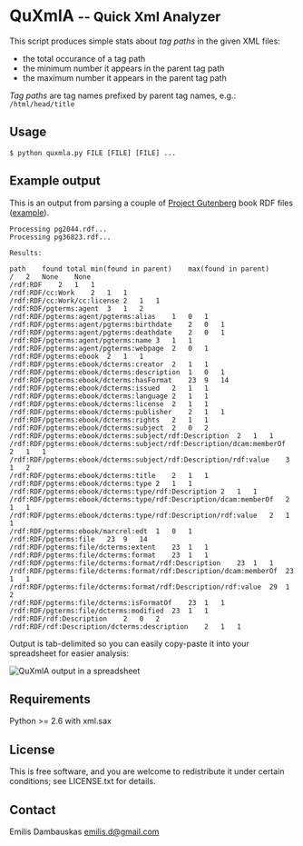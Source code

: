 
# QuXmlA <small>-- Quick Xml Analyzer</small>

This script produces simple stats about _tag paths_ in the given XML files:

- the total occurance of a tag path
- the minimum number it appears in the parent tag path
- the maximum number it appears in the parent tag path

_Tag paths_ are tag names prefixed by parent tag names, e.g.: `/html/head/title`

## Usage

    $ python quxmla.py FILE [FILE] [FILE] ...

## Example output

This is an output from parsing a couple of [Project Gutenberg](http://gutenberg.org/) book RDF files ([example](http://www.gutenberg.org/ebooks/2044.rdf)).

    Processing pg2044.rdf...
    Processing pg36823.rdf...

    Results:

    path    found total min(found in parent)    max(found in parent)
    /   2   None    None
    /rdf:RDF    2   1   1
    /rdf:RDF/cc:Work    2   1   1
    /rdf:RDF/cc:Work/cc:license 2   1   1
    /rdf:RDF/pgterms:agent  3   1   2
    /rdf:RDF/pgterms:agent/pgterms:alias    1   0   1
    /rdf:RDF/pgterms:agent/pgterms:birthdate    2   0   1
    /rdf:RDF/pgterms:agent/pgterms:deathdate    2   0   1
    /rdf:RDF/pgterms:agent/pgterms:name 3   1   1
    /rdf:RDF/pgterms:agent/pgterms:webpage  2   0   1
    /rdf:RDF/pgterms:ebook  2   1   1
    /rdf:RDF/pgterms:ebook/dcterms:creator  2   1   1
    /rdf:RDF/pgterms:ebook/dcterms:description  1   0   1
    /rdf:RDF/pgterms:ebook/dcterms:hasFormat    23  9   14
    /rdf:RDF/pgterms:ebook/dcterms:issued   2   1   1
    /rdf:RDF/pgterms:ebook/dcterms:language 2   1   1
    /rdf:RDF/pgterms:ebook/dcterms:license  2   1   1
    /rdf:RDF/pgterms:ebook/dcterms:publisher    2   1   1
    /rdf:RDF/pgterms:ebook/dcterms:rights   2   1   1
    /rdf:RDF/pgterms:ebook/dcterms:subject  2   0   2
    /rdf:RDF/pgterms:ebook/dcterms:subject/rdf:Description  2   1   1
    /rdf:RDF/pgterms:ebook/dcterms:subject/rdf:Description/dcam:memberOf    2   1   1
    /rdf:RDF/pgterms:ebook/dcterms:subject/rdf:Description/rdf:value    3   1   2
    /rdf:RDF/pgterms:ebook/dcterms:title    2   1   1
    /rdf:RDF/pgterms:ebook/dcterms:type 2   1   1
    /rdf:RDF/pgterms:ebook/dcterms:type/rdf:Description 2   1   1
    /rdf:RDF/pgterms:ebook/dcterms:type/rdf:Description/dcam:memberOf   2   1   1
    /rdf:RDF/pgterms:ebook/dcterms:type/rdf:Description/rdf:value   2   1   1
    /rdf:RDF/pgterms:ebook/marcrel:edt  1   0   1
    /rdf:RDF/pgterms:file   23  9   14
    /rdf:RDF/pgterms:file/dcterms:extent    23  1   1
    /rdf:RDF/pgterms:file/dcterms:format    23  1   1
    /rdf:RDF/pgterms:file/dcterms:format/rdf:Description    23  1   1
    /rdf:RDF/pgterms:file/dcterms:format/rdf:Description/dcam:memberOf  23  1   1
    /rdf:RDF/pgterms:file/dcterms:format/rdf:Description/rdf:value  29  1   2
    /rdf:RDF/pgterms:file/dcterms:isFormatOf    23  1   1
    /rdf:RDF/pgterms:file/dcterms:modified  23  1   1
    /rdf:RDF/rdf:Description    2   0   2
    /rdf:RDF/rdf:Description/dcterms:description    2   1   1

Output is tab-delimited so you can easily copy-paste it into your spreadsheet for easier analysis:

![QuXmlA output in a spreadsheet](http://emilis.info/other/quxmla-spreadsheet.png)


## Requirements

Python >= 2.6 with xml.sax


## License

This is free software, and you are welcome to redistribute it under certain conditions; see LICENSE.txt for details.


## Contact

Emilis Dambauskas <emilis.d@gmail.com>


